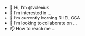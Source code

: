 - 👋 Hi, I’m @vcleniuk
- 👀 I’m interested in ...
- 🌱 I’m currently learning RHEL CSA
- 💞️ I’m looking to collaborate on ...
- 📫 How to reach me ...

<!---
vcleniuk/vcleniuk is a ✨ special ✨ repository because its `README.md` (this file) appears on your GitHub profile.
You can click the Preview link to take a look at your changes.
--->
